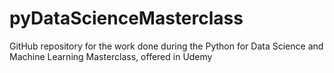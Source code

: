 # pyDataScienceMasterclass
 GitHub repository for the work done during the Python for Data Science and Machine Learning Masterclass, offered in Udemy
